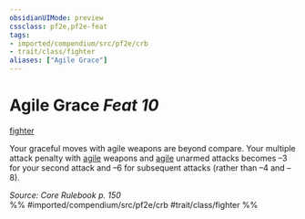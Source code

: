 ```yaml
---
obsidianUIMode: preview
cssclass: pf2e,pf2e-feat
tags:
- imported/compendium/src/pf2e/crb
- trait/class/fighter
aliases: ["Agile Grace"]
---
```

# Agile Grace  *Feat 10*  
[fighter](rules/traits/fighter.md)  


Your graceful moves with agile weapons are beyond compare. Your multiple attack penalty with [agile](agile.md) weapons and [agile](agile.md) unarmed attacks becomes –3 for your second attack and –6 for subsequent attacks (rather than –4 and –8).

*Source: Core Rulebook p. 150*  
%% #imported/compendium/src/pf2e/crb #trait/class/fighter %%